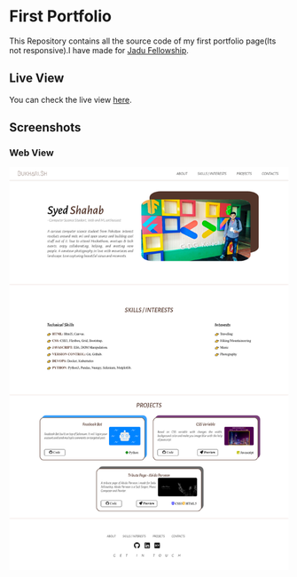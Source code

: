 # First Portfolio 
This Repository contains all the source code of my first portfolio page(Its not responsive).I  have made for [Jadu Fellowship](https://github.com/Jadu-Fellowship).

## Live View
You can check the live view [here](https://shahabbukhari.github.io/Jadu-Fellowship/Projects/02%20-%20Portfolio/index.html).

## Screenshots
### Web View
![Screenshot](css/images/portfolio.png)
